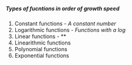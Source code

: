 ##### Types of fucntions in order of growth speed

1.  Constant functions - *A constant number*
2.  Logarithmic functions - *Functions with a log*
3.  Linear functions - **
4.  Linearithmic functions
5.  Polynomial functions
6.  Exponential functions
